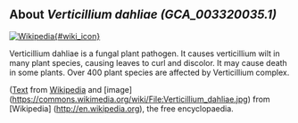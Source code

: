 
About *Verticillium dahliae (GCA\_003320035.1)* 
--------------------------------------------------------------

[![Wikipedia](/img/wikipedia_logo_v2_en.png){#wiki_icon}](http://en.wikipedia.org/wiki/Verticillium_dahliae)

Verticillium dahliae is a fungal plant pathogen. It causes verticillium wilt in
many plant species, causing leaves to curl and discolor.  It may cause death in
some plants. Over 400 plant species are affected by Verticillium complex.

([Text](http://en.wikipedia.org/wiki/Verticillium_dahliae) from [Wikipedia](http://en.wikipedia.org/) 
and [image] (https://commons.wikimedia.org/wiki/File:Verticillium_dahliae.jpg) from [Wikipedia] (http://en.wikipedia.org), the free encyclopaedia.
